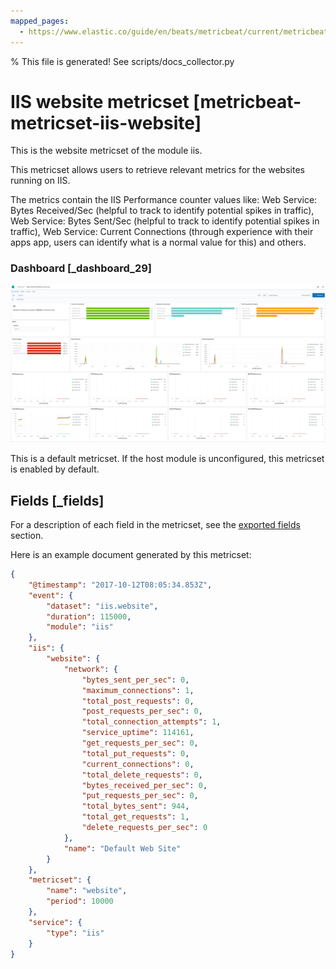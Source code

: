 ```yaml
---
mapped_pages:
  - https://www.elastic.co/guide/en/beats/metricbeat/current/metricbeat-metricset-iis-website.html
---
```


% This file is generated! See scripts/docs_collector.py

# IIS website metricset [metricbeat-metricset-iis-website]

This is the website metricset of the module iis.

This metricset allows users to retrieve relevant metrics for the websites running on IIS.

The metrics contain the IIS Performance counter values like: Web Service: Bytes Received/Sec (helpful to track to identify potential spikes in traffic), Web Service: Bytes Sent/Sec (helpful to track to identify potential spikes in traffic), Web Service: Current Connections (through experience with their apps app, users can identify what is a normal value for this) and others.


### Dashboard [_dashboard_29]

![metricbeat iis website overview](images/metricbeat-iis-website-overview.png)

This is a default metricset. If the host module is unconfigured, this metricset is enabled by default.

## Fields [_fields]

For a description of each field in the metricset, see the [exported fields](/reference/metricbeat/exported-fields-iis.md) section.

Here is an example document generated by this metricset:

```json
{
    "@timestamp": "2017-10-12T08:05:34.853Z",
    "event": {
        "dataset": "iis.website",
        "duration": 115000,
        "module": "iis"
    },
    "iis": {
        "website": {
            "network": {
                "bytes_sent_per_sec": 0,
                "maximum_connections": 1,
                "total_post_requests": 0,
                "post_requests_per_sec": 0,
                "total_connection_attempts": 1,
                "service_uptime": 114161,
                "get_requests_per_sec": 0,
                "total_put_requests": 0,
                "current_connections": 0,
                "total_delete_requests": 0,
                "bytes_received_per_sec": 0,
                "put_requests_per_sec": 0,
                "total_bytes_sent": 944,
                "total_get_requests": 1,
                "delete_requests_per_sec": 0
            },
            "name": "Default Web Site"
        }
    },
    "metricset": {
        "name": "website",
        "period": 10000
    },
    "service": {
        "type": "iis"
    }
}
```
